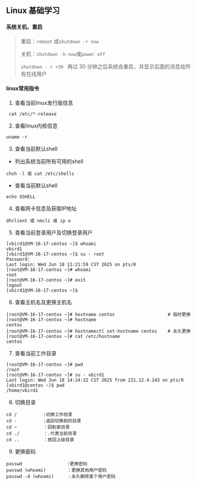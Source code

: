 ## Linux 基础学习
#### 系统关机、重启
> 重启：` reboot ` 或` shutdown -r now `
> 
> 关机：` shutdown -h now `或` power off `
> 
> `shutdown - r +30 ` 再过 30 分钟之后系统会重启，并显示后面的消息给所有在线用户
#### linux常用指令 
1. 查看当前linux发行版信息
```
 cat /etc/*-release
```

2. 查看linux内核信息
```
uname -r
```

3. 查看当前默认shell
* 列出系统当前所有可用的shell
```
chsh -l 或 cat /etc/shells
```
* 查看当前默认shell
```
echo $SHELL
```

4. 查看网卡信息及获取IP地址
```
dhclient 或 nmcli 或 ip a
```

5. 查看当前登录用户及切换登录用户
```
[vbird1@VM-16-17-centos ~]$ whoami
vbird1
[vbird1@VM-16-17-centos ~]$ su - root
Password:
Last login: Wed Jun 18 11:21:59 CST 2025 on pts/0
[root@VM-16-17-centos ~]# whoami
root
[root@VM-16-17-centos ~]# exit
logout
[vbird1@VM-16-17-centos ~]$
```
6. 查看主机名及更换主机名
```
[root@VM-16-17-centos ~]# hostname centos                    # 临时更换
[root@VM-16-17-centos ~]# hostname
centos
[root@VM-16-17-centos ~]# hostnamectl set-hostname centos    # 永久更换
[root@VM-16-17-centos ~]# cat /etc/hostname
centos
```

7. 查看当前工作目录
```
[root@VM-16-17-centos ~]# pwd
/root
[root@VM-16-17-centos ~]# su - vbird1
Last login: Wed Jun 18 14:24:32 CST 2025 from 221.12.4.143 on pts/0
[vbird1@centos ~]$ pwd
/home/vbird1
```

8. 切换目录
```
cd /          :切换工作目录
cd -          :返回切换前的目录
cd ~          ：回到家目录
cd ./         ：.代表当前目录
cd ..         ：放回上级目录
```

9. 更换密码
```
passwd                 :更换密码
passwd (whoami)        ：更换其他用户密码
passwd -d (whoami)     ：永久删除某个用户密码
```

